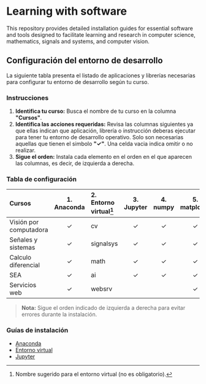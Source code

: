 # Learning with software
This repository provides detailed installation guides for essential software and tools designed to facilitate learning and research in computer science, mathematics, signals and systems, and computer vision. 

## Configuración del entorno de desarrollo

La siguiente tabla presenta el listado de aplicaciones y librerías necesarias para configurar tu entorno de desarrollo según tu curso.

### Instrucciones

1. **Identifica tu curso:** Busca el nombre de tu curso en la columna **"Cursos"**.
2. **Identifica las acciones requeridas:** Revisa las columnas siguientes ya que ellas indican que aplicación, librería o instrucción deberas ejecutar para tener tu entorno de desarrollo operativo. Solo son necesarias aquellas que tienen el simbolo **"✓"**. Una celda vacia indica omitir o no realizar.
3. **Sigue el orden:** Instala cada elemento en el orden en el que aparecen las columnas, es decir, de izquierda a derecha.

### Tabla de configuración

| Cursos                    | 1. Anaconda | 2. Entorno virtual[^1] | 3. Jupyter | 4. numpy | 5. matplotlib |
| :------------------------ | :---------: | :---                   | :---:      | :---:    | :---:         |
| Visión por computadora    | ✓           | cv                     | ✓         | ✓        | ✓             |
| Señales y sistemas        | ✓           | signalsys              | ✓         | ✓        | ✓             |
| Calculo diferencial       | ✓           | math                   | ✓         | ✓        | ✓             |
| SEA                       | ✓           | ai                     | ✓         | ✓        | ✓             |
| Servicios web             | ✓           | websrv                 |           |           | ✓             |

[^1]: Nombre sugerido para el entorno virtual (no es obligatorio).

> **Nota:** Sigue el orden indicado de izquierda a derecha para evitar errores durante la instalación.

### Guías de instalación

- [Anaconda](guides/anaconda/anaconda-install.md)
- [Entorno virtual](guides/anaconda/virtual-environments.md)
- [Jupyter](guides/anaconda/jupyter.md)
